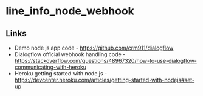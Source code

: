 # line_info_node_webhook

## Links
* Demo node js app code - https://github.com/crm911/dialogflow
* Dialogflow official webhook handling code - https://stackoverflow.com/questions/48967320/how-to-use-dialogflow-communicating-with-heroku
* Heroku getting started with node js - https://devcenter.heroku.com/articles/getting-started-with-nodejs#set-up
